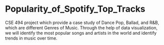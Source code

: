 # Popularity_of_Spotify_Top_Tracks
CSE 494 project which provide a case study of Dance Pop, Ballad, and R&amp;B, which are different Genres of Music. Through the help of data visualization, we will identify the most popular songs and artists in the world and identify trends in music over time.
